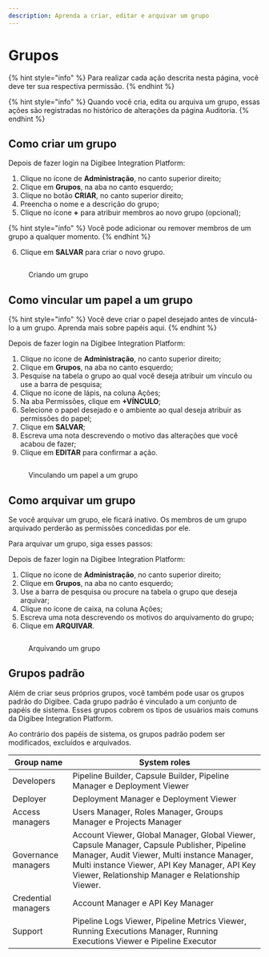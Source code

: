 ```yaml
---
description: Aprenda a criar, editar e arquivar um grupo
---
```


# Grupos

{% hint style="info" %}
Para realizar cada ação descrita nesta página, você deve ter sua respectiva permissão.
{% endhint %}

{% hint style="info" %}
Quando você cria, edita ou arquiva um grupo, essas ações são registradas no histórico de alterações da página Auditoria.
{% endhint %}

## Como criar um grupo

Depois de fazer login na Digibee Integration Platform:

1. Clique no ícone de **Administração**, no canto superior direito;
2. Clique em **Grupos**, na aba no canto esquerdo;
3. Clique no botão **CRIAR**, no canto superior direito;
4. Preencha o nome e a descrição do grupo;
5. Clique no ícone **+** para atribuir membros ao novo grupo (opcional);

{% hint style="info" %}
Você pode adicionar ou remover membros de um grupo a qualquer momento.
{% endhint %}

6. Clique em **SALVAR** para criar o novo grupo.

<figure><img src="https://i.imgur.com/Bih9Upn.gif" alt=""><figcaption><p>Criando um grupo</p></figcaption></figure>

## Como vincular um papel a um grupo

{% hint style="info" %}
Você deve criar o papel desejado antes de vinculá-lo a um grupo. Aprenda mais sobre papéis aqui.
{% endhint %}

Depois de fazer login na Digibee Integration Platform:

1. Clique no ícone de **Administração**, no canto superior direito;
2. Clique em **Grupos**, na aba no canto esquerdo;
3. Pesquise na tabela o grupo ao qual você deseja atribuir um vínculo ou use a barra de pesquisa;
4. Clique no ícone de lápis, na coluna Ações;
5. Na aba Permissões, clique em **+VÍNCULO**;
6. Selecione o papel desejado e o ambiente ao qual deseja atribuir as permissões do papel;
7. Clique em **SALVAR**;
8. Escreva uma nota descrevendo o motivo das alterações que você acabou de fazer;
9. Clique em **EDITAR** para confirmar a ação.

<figure><img src="https://i.imgur.com/ETLpnzE.gif" alt=""><figcaption><p>Vinculando um papel a um grupo</p></figcaption></figure>

## Como arquivar um grupo

Se você arquivar um grupo, ele ficará inativo. Os membros de um grupo arquivado perderão as permissões concedidas por ele.

Para arquivar um grupo, siga esses passos:

Depois de fazer login na Digibee Integration Platform:

1. Clique no ícone de **Administração**, no canto superior direito;
2. Clique em **Grupos**, na aba no canto esquerdo;
3. Use a barra de pesquisa ou procure na tabela o grupo que deseja arquivar;
4. Clique no ícone de caixa, na coluna Ações;
5. Escreva uma nota descrevendo os motivos do arquivamento do grupo;
6. Clique em **ARQUIVAR**.

<figure><img src="https://i.imgur.com/iIE8nPz.gif" alt=""><figcaption><p>Arquivando um grupo</p></figcaption></figure>

## Grupos padrão

Além de criar seus próprios grupos, você também pode usar os grupos padrão do Digibee. Cada grupo padrão é vinculado a um conjunto de papéis de sistema. Esses grupos cobrem os tipos de usuários mais comuns da Digibee Integration Platform.

Ao contrário dos papéis de sistema, os grupos padrão podem ser modificados, excluídos e arquivados.

| Group name          | System roles                                                                                                                                                                                                                                   |
| ------------------- | ---------------------------------------------------------------------------------------------------------------------------------------------------------------------------------------------------------------------------------------------- |
| Developers          | Pipeline Builder, Capsule Builder, Pipeline Manager e Deployment Viewer                                                                                                                                                                        |
| Deployer            | Deployment Manager e Deployment Viewer                                                                                                                                                                                                         |
| Access managers     | Users Manager, Roles Manager, Groups Manager e Projects Manager                                                                                                                                                                                |
| Governance managers | Account Viewer, Global Manager, Global Viewer, Capsule Manager, Capsule Publisher, Pipeline Manager, Audit Viewer, Multi instance Manager, Multi instance Viewer, API Key Manager, API Key Viewer, Relationship Manager e Relationship Viewer. |
| Credential managers | Account Manager e API Key Manager                                                                                                                                                                                                              |
| Support             | Pipeline Logs Viewer, Pipeline Metrics Viewer, Running Executions Manager, Running Executions Viewer e Pipeline Executor                                                                                                                       |
